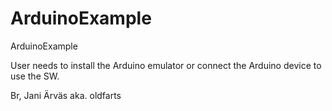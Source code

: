 # ArduinoExample
ArduinoExample

User needs to install the Arduino emulator or connect the Arduino device to use the SW.

Br,
Jani Ärväs aka. oldfarts
